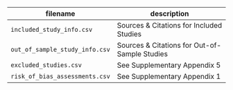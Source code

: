 | filename | description |
| --- | --- |
| `included_study_info.csv` | Sources & Citations for Included Studies |
| `out_of_sample_study_info.csv` | Sources & Citations for Out-of-Sample Studies |
| `excluded_studies.csv` |  See Supplementary Appendix 5 |
| `risk_of_bias_assessments.csv` | See Supplementary Appendix 1 |
